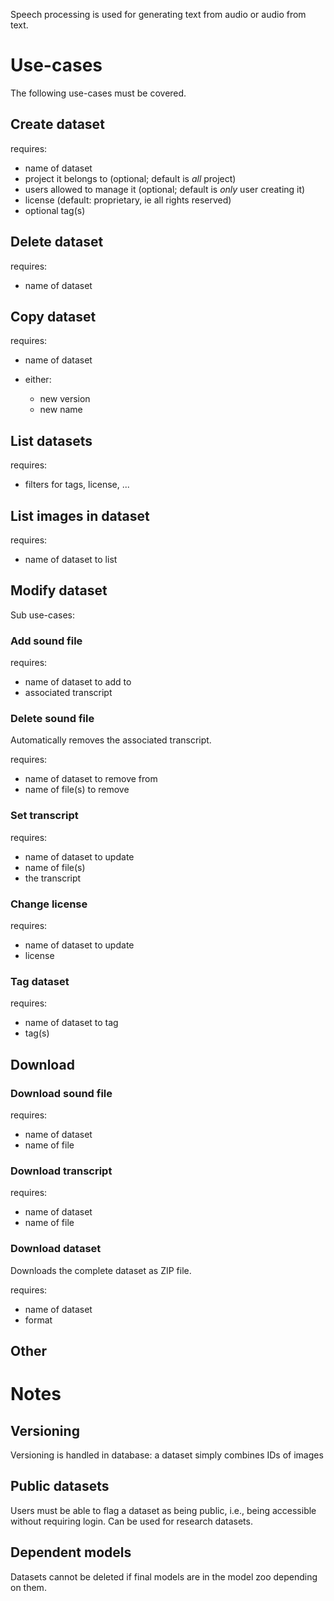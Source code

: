 Speech processing is used for generating text from audio or audio from text.

# Use-cases

The following use-cases must be covered.

## Create dataset

requires: 

  * name of dataset
  * project it belongs to (optional; default is *all* project)
  * users allowed to manage it (optional; default is *only* user creating it)
  * license (default: proprietary, ie all rights reserved)
  * optional tag(s)


## Delete dataset

requires:

  * name of dataset
  

## Copy dataset

requires:

  * name of dataset
  * either:

    * new version
    * new name


## List datasets

requires:

  * filters for tags, license, ...


## List images in dataset

requires:

  * name of dataset to list


## Modify dataset

Sub use-cases:

### Add sound file

requires:

  * name of dataset to add to
  * associated transcript

### Delete sound file

Automatically removes the associated transcript.

requires:

  * name of dataset to remove from
  * name of file(s) to remove

### Set transcript

requires:

  * name of dataset to update
  * name of file(s) 
  * the transcript

### Change license

requires:

  * name of dataset to update
  * license

### Tag dataset

requires:

  * name of dataset to tag
  * tag(s)


## Download 

### Download sound file

requires:

  * name of dataset
  * name of file

### Download transcript

requires:

  * name of dataset
  * name of file

### Download dataset

Downloads the complete dataset as ZIP file.

requires:

  * name of dataset
  * format

## Other

# Notes

## Versioning

Versioning is handled in database: a dataset simply combines IDs of images

## Public datasets

Users must be able to flag a dataset as being public, i.e., being accessible
without requiring login. Can be used for research datasets.

## Dependent models

Datasets cannot be deleted if final models are in the model zoo depending on them.

